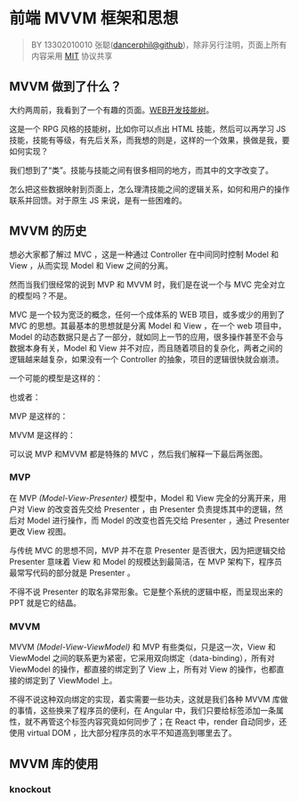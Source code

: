 # 前端 MVVM 框架和思想

> BY 13302010010 张聪([dancerphil@github](https://github.com/dancerphil/trick/))，除非另行注明，页面上所有内容采用 [MIT](https://opensource.org/licenses/MIT) 协议共享

## MVVM 做到了什么？

大约两周前，我看到了一个有趣的页面。[WEB开发技能树](http://www.dungeonsanddevelopers.com/)。

这是一个 RPG 风格的技能树，比如你可以点出 HTML 技能，然后可以再学习 JS 技能，技能有等级，有先后关系，而我想的则是，这样的一个效果，换做是我，要如何实现？

我们想到了“类”。技能与技能之间有很多相同的地方，而其中的文字改变了。

怎么把这些数据映射到页面上，怎么理清技能之间的逻辑关系，如何和用户的操作联系并回馈。对于原生 JS 来说，是有一些困难的。

## MVVM 的历史

想必大家都了解过 MVC ，这是一种通过 Controller 在中间同时控制 Model 和 View ，从而实现 Model 和 View 之间的分离。

然而当我们很经常的说到 MVP 和 MVVM 时，我们是在说一个与 MVC 完全对立的模型吗？不是。

MVC 是一个较为宽泛的概念，任何一个成体系的 WEB 项目，或多或少的用到了 MVC 的思想。其最基本的思想就是分离 Model 和 View ，在一个 web 项目中， Model 的动态数据只是占了一部分，就如同上一节的应用，很多操作甚至不会与数据本身有关，Model 和 View 并不对应，而且随着项目的复杂化，两者之间的逻辑越来越复杂，如果没有一个 Controller 的抽象，项目的逻辑很快就会崩溃。

一个可能的模型是这样的：

也或者：

MVP 是这样的：

MVVM 是这样的：

可以说 MVP 和MVVM 都是特殊的 MVC ，然后我们解释一下最后两张图。

### MVP

在 MVP *(Model-View-Presenter)* 模型中，Model 和 View 完全的分离开来，用户对 View 的改变首先交给 Presenter ，由 Presenter 负责提炼其中的逻辑，然后对 Model 进行操作，而 Model 的改变也首先交给 Presenter ，通过 Presenter 更改 View 视图。

与传统 MVC 的思想不同，MVP 并不在意 Presenter 是否很大，因为把逻辑交给 Presenter 意味着 View 和 Model 的规模达到最简洁，在 MVP 架构下，程序员最常写代码的部分就是 Presenter 。

不得不说 Presenter 的取名非常形象。它是整个系统的逻辑中枢，而呈现出来的 PPT 就是它的结晶。

### MVVM

MVVM *(Model-View-ViewModel)*  和 MVP 有些类似，只是这一次，View 和 ViewModel 之间的联系更为紧密，它采用双向绑定（data-binding），所有对 ViewModel 的操作，都直接的绑定到了 View 上，所有对 View 的操作，也都直接的绑定到了 ViewModel 上。

不得不说这种双向绑定的实现，着实需要一些功夫，这就是我们各种 MVVM 库做的事情，这些换来了程序员的便利，在 Angular 中，我们只要给标签添加一条属性，就不再管这个标签内容究竟如何同步了；在 React 中，render 自动同步，还使用 virtual DOM ，比大部分程序员的水平不知道高到哪里去了。

## MVVM 库的使用

### knockout


